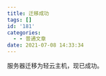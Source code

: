 ```yaml
---
title: 迁移成功
tags: []
id: '181'
categories:
  - - 普通文章
date: 2021-07-08 14:33:34
---
```


服务器迁移为轻云主机，现已成功。